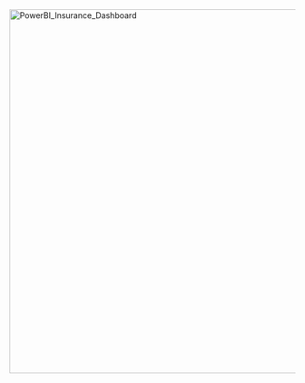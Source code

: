 <img width="1147" height="640" alt="PowerBI_Insurance_Dashboard" src="https://github.com/user-attachments/assets/c6bb9e5b-ea83-43bb-881d-fbb5651e5b2f" />
